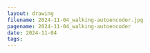 ```yaml
---
layout: drawing
filename: 2024-11-04_walking-autoencoder.jpg
pagename: 2024-11-04_walking-autoencoder
date: 2024-11-04
tags:
---
```


